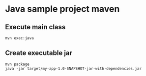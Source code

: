 # Java sample project maven

## Execute main class

```
mvn exec:java
```

## Create executable jar

```
mvn package
java -jar target/my-app-1.0-SNAPSHOT-jar-with-dependencies.jar
```
